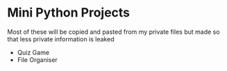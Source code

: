 # Mini Python Projects

Most of these will be copied and pasted from my private files but made so that less private information is leaked 

- Quiz Game
- File Organiser

